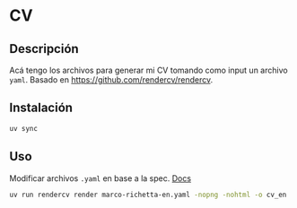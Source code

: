 # CV

## Descripción

Acá tengo los archivos para generar mi CV tomando como input un archivo `yaml`.
Basado en https://github.com/rendercv/rendercv.

## Instalación

```bash
uv sync
```

## Uso

Modificar archivos `.yaml` en base a la spec. [Docs](https://docs.rendercv.com/user_guide/)

```bash
uv run rendercv render marco-richetta-en.yaml -nopng -nohtml -o cv_en
```
